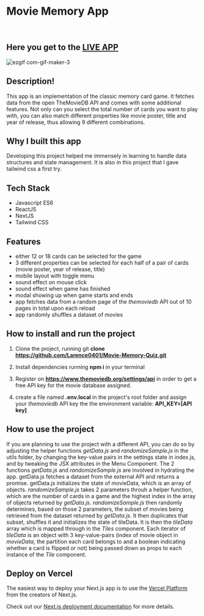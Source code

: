 
# Movie Memory App 
&nbsp;
## Here you get to the [**LIVE APP**](http://https://movie-memory-quiz.vercel.app/)


![ezgif com-gif-maker-3](https://user-images.githubusercontent.com/86207164/146981393-f47b0574-5265-402f-8f94-436c95e7d0fd.gif)


## Description!

This app is an implementation of the classic memory card game. It fetches data from the open TheMovieDB API and comes with some additional features. Not only can you select the total number of cards you want to play with, you can also match different properties like movie poster, title and year of release, thus allowing 9 different combinations. 

## Why I built this app
Developing this project helped me immensely in learning to handle data structures and state management. It is also in this project that I gave tailwind css a first try. 

## Tech Stack
- Javascript ES6
- ReactJS
- NextJS
- Tailwind CSS

## Features
- either 12 or 18 cards can be selected for the game
- 3 different properties can be selected for each half of a pair of cards (movie poster, year of release, title)
- mobile layout with toggle menu
- sound effect on mouse click
- sound effect when game has finished
- modal showing up when game starts and ends
- app fetches data from a random page of the *themoviedb* API out of 10 pages in total upon each reload
- app randomly shuffles a dataset of movies

## How to install and run the project

1) Clone the project, running git **clone https://github.com/Larence0401/Movie-Memory-Quiz.git**

2) Install dependencies running **npm i** in your terminal

3) Register on **https://www.themoviedb.org/settings/api** in order to get a free API key for the movie database assigned.

4) create a file named **.env.local** in the project's root folder and assign your *themoviedb* API key the the environment variable: **API_KEY=[API key]**

## How to use the project

If you are planning to use the project with a different API, you can do so by adjusting the helper functions *getData.js* and *randomizeSample.js* in the utils folder, by changing the key-value pairs in the settings state  in index.js, and by tweaking the JSX attributes in the Menu Component.
The 2 functions *getData.js* and *randomizeSample.js* are involved in hydrating the app. getData.js fetches a dataset from the external API and returns a promise. getData.js initializes the state of movieData, which is an array of objects.
*randomizeSample.js* takes 2 parameters throuh a helper function, which are the number of cards in a game and the highest index in the array of objects returned by *getData.js*.
*randomizeSample.js* then randomly determines, based on those 2 parameters, the subset of movies being retrieved from the dataset returned by *getData.js*. It then duplicates that subset, shuffles it and initializes the state of tileData. It is then the *tileData* array which is mapped through in the *Tiles* component. Each iterator of *tileData* is an object with 3 key-value-pairs (index of movie object in *movieData*, the partition each card belongs to and a boolean indicating whether a card is flipped or not) being passed down as props to each instance of the *Tile* component.  

## Deploy on Vercel

The easiest way to deploy your Next.js app is to use the [Vercel Platform](https://vercel.com/new?utm_medium=default-template&filter=next.js&utm_source=create-next-app&utm_campaign=create-next-app-readme) from the creators of Next.js.

Check out our [Next.js deployment documentation](https://nextjs.org/docs/deployment) for more details.
